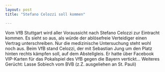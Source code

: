 ```yaml
---
layout: post
title: "Stefano Celozzi soll kommen"

---
```


Vom VfB Stuttgart wird aller Voraussicht nach Stefano Celozzi zur Eintracht kommen. Es sieht so aus, als würde der ablösefreie Verteidiger einen Vertrag unterschreiben. Nur die medizinische Untersuchung steht wohl noch aus. Beim VfB stand Celozzi, der mit Sebastian Jung um den Platz hinten rechts kämpfen soll, auf dem Abstellgleis. Er hatte über Facebook VIP-Karten für das Pokalspiel des VfB gegen die Bayern vertickt... Weiteres Gerücht: Lasse Sobiech vom BVB (z.Z. ausgeliehen an St. Pauli)


